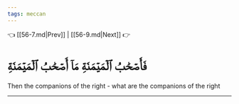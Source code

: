 ```yaml
---
tags: meccan
---
```


👈 [[56-7.md|Prev]] | [[56-9.md|Next]] 👉

# فَأَصۡحَٰبُ ٱلۡمَيۡمَنَةِ مَآ أَصۡحَٰبُ ٱلۡمَيۡمَنَةِ

Then the companions of the right - what are the companions of the right

---

